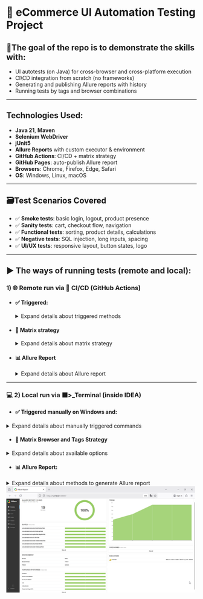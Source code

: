# 🛒 eCommerce UI Automation Testing Project

## 🎯The goal of the repo is to demonstrate the skills with:
- UI autotests (on Java) for cross-browser and cross-platform execution
- CI\CD integration from scratch (no frameworks)
- Generating and publishing Allure reports with history
- Running tests by tags and browser combinations

---

## Technologies Used:
- **Java 21**, **Maven**
- **Selenium WebDriver**
- **jUnit5**
- **Allure Reports** with custom executor & environment
- **GitHub Actions**: CI/CD + matrix strategy
- **GitHub Pages**: auto-publish Allure report
- **Browsers**: Chrome, Firefox, Edge, Safari
- **OS**: Windows, Linux, macOS
---

## 🗃️Test Scenarios Covered
- ✅ **Smoke tests**: basic login, logout, product presence
- ✅ **Sanity tests**: cart, checkout flow, navigation
- ✅ **Functional tests**: sorting, product details, calculations
- ✅ **Negative tests**: SQL injection, long inputs, spacing
- ✅ **UI/UX tests**: responsive layout, button states, logo

---

## ▶️ The ways of running tests (remote and local):
### 1) 🌐 Remote run via 🚀 CI/CD (GitHub Actions)
- #### ✅ Triggered:
    <details>
        <summary>Expand details about triggered methods </summary>
  
  -  a) [Manually](https://github.com/Olexandr29/eCommerce/blob/main/.github/workflows/manually-triggered-run-tests-on-windows.yml)
     on Windows+Chrome 
  - b) By push:
             <br>- [on Linux+Chrome + published Allure report on GitHub Pages](https://github.com/Olexandr29/eCommerce/blob/main/.github/workflows/auto-triggered-by-push-on-linux-chrome-and-publish-allure-report-on-github-pages.yml)
             <br>- [on matrix OS & Browsers + published separated Allure reports as artifacts](https://github.com/Olexandr29/eCommerce/blob/main/.github/workflows/auto-triggered-tests-by-push-on-matrix-os-browser.yml)
  - c) [By schedule](https://github.com/Olexandr29/eCommerce/blob/main/.github/workflows/auto-triggered-tests-by-schedule.yml)
               on Windows+Chrome just with tag Smoke
  </details>
    
- #### 🧩 Matrix strategy
    <details>
  <summary>Expand details about matrix strategy</summary>

  <table>
    <thead>
      <tr>
        <th>OS</th>
        <th>Browsers</th>
      </tr>
    </thead>
    <tbody>
      <tr>
        <td>Windows</td>
        <td>Chrome, Firefox, Edge</td>
      </tr>
      <tr>
        <td>Linux</td>
        <td>Chrome, Firefox</td>
      </tr>
      <tr>
        <td>macOS</td>
        <td>Chrome, Firefox, Safari</td>
      </tr>
    </tbody>
  </table>

</details>
   

- #### 📊 Allure Report
    <details>
    <summary> Expand details about Allure report</summary>

  [👉 The lates Allure report on GitHub Pages](https://olexandr29.github.io/eCommerce/)
    </details>
___

### 💻 2) Local run via ⬛>_Terminal (inside IDEA)
- #### ✅ Triggered manually on Windows and:
<details>
        <summary>Expand details about manually triggered commands</summary>
<br>

**Chrome browser** (by default) use the command below:
```
mvn clean test
```
**Other browser** (e.g. Firefox or Edge) use:

```
mvn clean test -Dbrowser=Firefox
```
or
```
mvn clean test -Dbrowser=Edge
```
**Cross-browser**(Chrome, Firefox, Edge) use:
```
mvn clean test -Dbrowser="Chrome Firefox Edge"
```
**Default Chrome browser** and specific **tag** use:
```
mvn clean test -Dgroups=Smoke
```
Specific **Browsers** and **tags** use:
```
mvn clean test -Dgroups="Functional Negative" -Dbrowser="Edge Firefox"
```
🔙 [click here and click on 'Expand details about manually triggered commands' to collaps the section](https://github.com/Olexandr29/eCommerce?tab=readme-ov-file#-triggered-manually-on-windows-and)
  </details>

- #### 🧩 Matrix Browser and Tags Strategy
<details>
<summary>Expand details about available options</summary>

| OS      | Browsers        | Tags                                    |
|---------|-----------------------|-----------------------------------|
| Windows | Chrome, Firefox, Edge | Smoke, Sanity, Functional, Negative, UiUx |

</details>

- #### 📊 Allure Report:
<details>
    <summary>Expand details about methods to generate Allure report</summary>

###### ⏱️Temporary:

For generating temporary Allure report (on the **temp** folder not related to the project) and without history
after completing the previous command like
```
mvn clean test
```
use:
```
allure serve target/allure-results
```
Look at an example on the screenshot below
![Allure screen page without history](./screenShots/1.0 Allure report without history.png)
[if you want to look at the folder where the report is saved click the link](https://github.com/Olexandr29/eCommerce/blob/main/screenShots/1.1%20report%20generated%20to%20temp%20folder%20not%20related%20to%20the%20project.png)
___

###### 💼 **Constant with history:**

For generating Allure report (on the **target** folder inside the project) and add testing history (displays after second and more runs)
use this 3 steps:
    <details>
    <summary>1) use any command for local run but without the **clear** phase, like:</summary>
```
mvn test
```
```
mvn test -Dbrowser=Firefox
```
```
mvn test -Dbrowser="Chrome Firefox Edge"
```
```
mvn test -Dgroups=Smoke
```
```
mvn test -Dgroups="Functional Negative" -Dbrowser="Edge Firefox"
```
or any of you want, but without *clean* phase
  </details>

<details>
<summary>2) copy history from the run:</summary>

- 2.1) create folder if it deleted
```
New-Item -ItemType Directory -Force -Path "target/allure-results/history"
```
- 2.2) copy history from previous report to the *result* folder for generate a new report
```
Copy-Item -Recurse -Force "target/allure-report/history/*" "target/allure-results/history/" -ErrorAction SilentlyContinue
```
</details>

  <details>
  <summary>3) generate and open a report:</summary>

  - 3.1) generate:
```
allure generate target/allure-results --clean -o target/allure-report
```

- 3.2) and open:
```
allure open target/allure-report
```
  </details>

Look at example on the screenshot below
![Allure screen page with history](./screenShots/2.0 Allure report with historytrends.png)
[if you want to look at the folder where the report is saved click the link](https://github.com/Olexandr29/eCommerce/blob/main/screenShots/2.1%20report%20generated%20to%20Report%20folder%20insdie%20the%20project%20target.png)
___
For cross-browser testing and generating an Allure report with history 
was created the [next script](https://github.com/Olexandr29/eCommerce/blob/main/autorun-by-tags-and-browser-and-generate-allure-report-with-history.ps1)

Just run it and look at the Allure report with history (use the command below):
```
./autorun-by-tags-and-browser-and-generate-allure-report-with-history.ps1
```
Look at an example on the screenshot below
![Allure screen page with history (has run by script)](./screenShots/3.0 Allure report with history run by ps script.png)
[if you want to look at the folder where the report is saved click the link](https://github.com/Olexandr29/eCommerce/blob/main/screenShots/3.1.%20inside%20the%20project%20target%20folder%20.png)
  </details>

<img alt="Allure report" src="https://github.com/Olexandr29/eCommerce/blob/main/screenShots/3.0%20Allure%20report%20with%20history%20run%20by%20ps%20script.png?raw=true" width="500" style="float: left">
